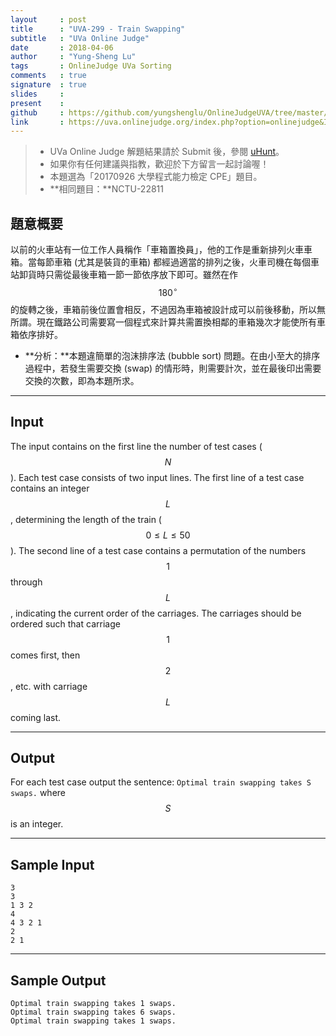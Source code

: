```yaml
---
layout     : post
title      : "UVA-299 - Train Swapping"
subtitle   : "UVa Online Judge"
date       : 2018-04-06
author     : "Yung-Sheng Lu"
tags       : OnlineJudge UVa Sorting
comments   : true
signature  : true
slides     : 
present    :
github     : https://github.com/yungshenglu/OnlineJudgeUVA/tree/master/UVA-299
link       : https://uva.onlinejudge.org/index.php?option=onlinejudge&Itemid=8&page=show_problem&category=&problem=235&mosmsg=Submission+received+with+ID+21102539
---
```


> * UVa Online Judge 解題結果請於 Submit 後，參閱 [uHunt](https://uhunt.onlinejudge.org/)。
> * 如果你有任何建議與指教，歡迎於下方留言一起討論喔！
> * 本題選為「20170926 大學程式能力檢定 CPE」題目。
> * **相同題目：**NCTU-22811

## 題意概要

以前的火車站有一位工作人員稱作「車箱置換員」，他的工作是重新排列火車車箱。當每節車箱 (尤其是裝貨的車箱) 都經過適當的排列之後，火車司機在每個車站卸貨時只需從最後車箱一節一節依序放下即可。雖然在作 $$180^{\circ}$$ 的旋轉之後，車箱前後位置會相反，不過因為車箱被設計成可以前後移動，所以無所謂。現在鐵路公司需要寫一個程式來計算共需置換相鄰的車箱幾次才能使所有車箱依序排好。

* **分析：**本題違簡單的泡沫排序法 (bubble sort) 問題。在由小至大的排序過程中，若發生需要交換 (swap) 的情形時，則需要計次，並在最後印出需要交換的次數，即為本題所求。

---
## Input

The input contains on the first line the number of test cases ($$N$$). Each test case consists of two input lines. The first line of a test case contains an integer $$L$$, determining the length of the train ($$0 \le L \le 50$$). The second line of a test case contains a permutation of the numbers $$1$$ through $$L$$, indicating the current order of the carriages. The carriages should be ordered such that carriage $$1$$ comes first, then $$2$$, etc. with carriage $$L$$ coming last.

---
## Output

For each test case output the sentence: `Optimal train swapping takes S swaps.` where $$S$$ is an integer.

---
## Sample Input

```
3
3
1 3 2
4
4 3 2 1
2
2 1
```

---
## Sample Output

```
Optimal train swapping takes 1 swaps.
Optimal train swapping takes 6 swaps.
Optimal train swapping takes 1 swaps.
```